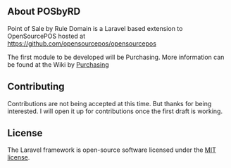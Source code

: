 ## About POSbyRD

Point of Sale by Rule Domain is a Laravel based extension to OpenSourcePOS hosted at https://github.com/opensourcepos/opensourcepos

The first module to be developed will be Purchasing.  More information can be found at the Wiki by [Purchasing](https://github.com/SteveIreland/POSbyRD/wiki/Purchasing)


## Contributing

Contributions are not being accepted at this time.  But thanks for being interested.  I will open it up for contributions once the first draft is working.


## License

The Laravel framework is open-source software licensed under the [MIT license](https://opensource.org/licenses/MIT).
